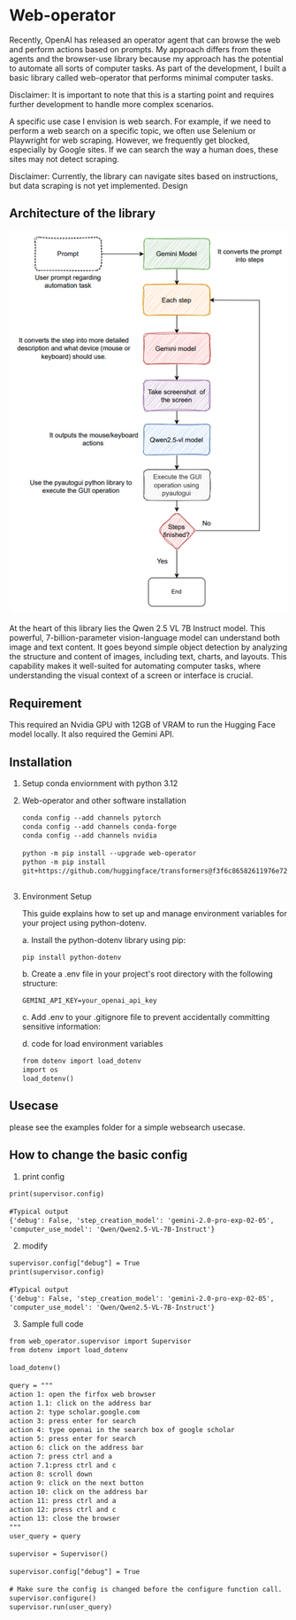# Web-operator

Recently, OpenAI has released an operator agent that can browse the web and perform actions based on prompts. My approach differs from these agents and the browser-use library because my approach has the potential to automate all sorts of computer tasks. As part of the development, I built a basic library called web-operator that performs minimal computer tasks.

Disclaimer: It is important to note that this is a starting point and requires further development to handle more complex scenarios.

A specific use case I envision is web search. For example, if we need to perform a web search on a specific topic, we often use Selenium or Playwright for web scraping. However, we frequently get blocked, especially by Google sites. If we can search the way a human does, these sites may not detect scraping.

Disclaimer: Currently, the library can navigate sites based on instructions, but data scraping is not yet implemented.
Design

## Architecture of the library

![alt text](images/process.png "Title")


At the heart of this library lies the Qwen 2.5 VL 7B Instruct model. This powerful, 7-billion-parameter vision-language model can understand both image and text content. It goes beyond simple object detection by analyzing the structure and content of images, including text, charts, and layouts. This capability makes it well-suited for automating computer tasks, where understanding the visual context of a screen or interface is crucial.


## Requirement
This required an Nvidia GPU with 12GB of VRAM to run the Hugging Face model locally. It also required the Gemini API.

## Installation

1. Setup conda enviornment with python 3.12

2. Web-operator and other software installation

    ```
    conda config --add channels pytorch
    conda config --add channels conda-forge
    conda config --add channels nvidia

    python -m pip install --upgrade web-operator
    python -m pip install git+https://github.com/huggingface/transformers@f3f6c86582611976e72be054675e2bf0abb5f775
    
    
    ```

3. Environment Setup

    This guide explains how to set up and manage environment variables for your project using python-dotenv.

    a. Install the python-dotenv library using pip:

    ```
    pip install python-dotenv
    ```
    b. Create a .env file in your project's root directory with the following structure:
    ```
    GEMINI_API_KEY=your_openai_api_key
    ```

    c. Add .env to your .gitignore file to prevent accidentally committing sensitive information:

    d. code for load environment variables 
    ```
    from dotenv import load_dotenv
    import os
    load_dotenv()
    ```

## Usecase
please see the examples folder for a simple websearch usecase.

## How to change the basic config

1. print config
```
print(supervisor.config)

#Typical output
{'debug': False, 'step_creation_model': 'gemini-2.0-pro-exp-02-05', 'computer_use_model': 'Qwen/Qwen2.5-VL-7B-Instruct'}
```

2. modify

```
supervisor.config["debug"] = True
print(supervisor.config)

#Typical output
{'debug': False, 'step_creation_model': 'gemini-2.0-pro-exp-02-05', 'computer_use_model': 'Qwen/Qwen2.5-VL-7B-Instruct'}
```

3. Sample full code

```
from web_operator.supervisor import Supervisor
from dotenv import load_dotenv

load_dotenv()  

query = """
action 1: open the firfox web browser
action 1.1: click on the address bar
action 2: type scholar.google.com 
action 3: press enter for search
action 4: type openai in the search box of google scholar
action 5: press enter for search
action 6: click on the address bar
action 7: press ctrl and a
action 7.1:press ctrl and c
action 8: scroll down 
action 9: click on the next button 
action 10: click on the address bar
action 11: press ctrl and a
action 12: press ctrl and c
action 13: close the browser
"""
user_query = query

supervisor = Supervisor()

supervisor.config["debug"] = True

# Make sure the config is changed before the configure function call.
supervisor.configure()
supervisor.run(user_query)
```
